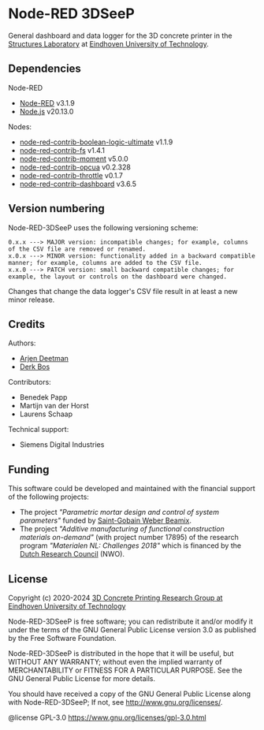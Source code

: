 # Node-RED 3DSeeP

General dashboard and data logger for the 3D concrete printer in the [Structures Laboratory](https://www.tue.nl/en/research/research-labs/structures-laboratory) at [Eindhoven University of Technology](https://www.tue.nl/en/). 

## Dependencies

Node-RED

- [Node-RED](https://nodered.org/) v3.1.9
- [Node.js](https://nodejs.org/en) v20.13.0

Nodes:

- [node-red-contrib-boolean-logic-ultimate](https://flows.nodered.org/node/node-red-contrib-boolean-logic-ultimate) v1.1.9
- [node-red-contrib-fs](https://flows.nodered.org/node/node-red-contrib-fs) v1.4.1
- [node-red-contrib-moment](https://flows.nodered.org/node/node-red-contrib-moment) v5.0.0
- [node-red-contrib-opcua](https://flows.nodered.org/node/node-red-contrib-opcua) v0.2.328
- [node-red-contrib-throttle](https://flows.nodered.org/node/node-red-contrib-throttle) v0.1.7
- [node-red-contrib-dashboard](https://flows.nodered.org/node/node-red-dashboard) v3.6.5

## Version numbering

Node-RED-3DSeeP uses the following versioning scheme: 

```
0.x.x ---> MAJOR version: incompatible changes; for example, columns of the CSV file are removed or renamed. 
x.0.x ---> MINOR version: functionality added in a backward compatible manner; for example, columns are added to the CSV file. 
x.x.0 ---> PATCH version: small backward compatible changes; for example, the layout or controls on the dashboard were changed. 
```

Changes that change the data logger's CSV file result in at least a new minor release. 

## Credits

Authors: 
- [Arjen Deetman](https://research.tue.nl/en/persons/arjen-deetman)
- [Derk Bos](https://research.tue.nl/en/persons/derk-h-bos)

Contributors:
- Benedek Papp
- Martijn van der Horst
- Laurens Schaap

Technical support:
- Siemens Digital Industries

## Funding

This software could be developed and maintained with the financial support of the following projects:
- The project _"Parametric mortar design and control of system parameters"_ funded by [Saint-Gobain Weber Beamix](https://www.nl.weber/).
- The project _"Additive manufacturing of functional construction materials on-demand"_ (with project number 17895) of the research program _"Materialen NL: Challenges 2018"_ which is financed by the [Dutch Research Council](https://www.nwo.nl/en) (NWO).

## License

Copyright (c) 2020-2024 [3D Concrete Printing Research Group at Eindhoven University of Technology](https://www.tue.nl/en/research/research-groups/structural-engineering-and-design/3d-concrete-printing)

Node-RED-3DSeeP is free software; you can redistribute it and/or modify it under the terms of the GNU General Public License version 3.0 as published by the Free Software Foundation. 

Node-RED-3DSeeP is distributed in the hope that it will be useful, but WITHOUT ANY WARRANTY; without even the implied warranty of MERCHANTABILITY or FITNESS FOR A PARTICULAR PURPOSE. See the GNU General Public License for more details.

You should have received a copy of the GNU General Public License along with Node-RED-3DSeeP; If not, see <http://www.gnu.org/licenses/>.

@license GPL-3.0 <https://www.gnu.org/licenses/gpl-3.0.html>
